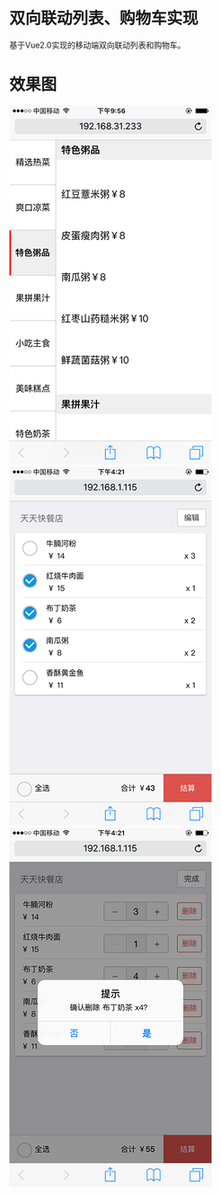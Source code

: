 # 双向联动列表、购物车实现  
基于Vue2.0实现的移动端双向联动列表和购物车。  
# 效果图  
![Demo](https://raw.githubusercontent.com/inJonathan/imagestore/master/IMG_0737.PNG)  
![Demo](https://raw.githubusercontent.com/inJonathan/imagestore/master/IMG_0739.PNG)  
![Demo](https://raw.githubusercontent.com/inJonathan/imagestore/master/IMG_0740.PNG)
